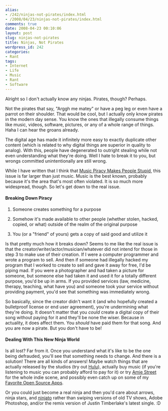 ```yaml
---
alias:
- /242/ninjas-not-pirates/index.html
- /2008/04/23/ninjas-not-pirates/index.html
comments: true
date: 2008-04-23 00:10:06
layout: post
slug: ninjas-not-pirates
title: Ninjas, Not Pirates
wordpress_id: 242
categories:
- Rant
tags:
- Internet
- Life
- Music
- Rant
- Software
---
```


Alright so I don't actually know any ninjas.  Pirates, though?  Perhaps.

Not the pirates that say, "Arggh me matey" or have a peg leg or even have a parrot on their shoulder.  That would be cool, but I actually only know pirates in the modern day sense.  You know the ones that illegally consume things like music, videos, software, pictures, or any of a whole range of things.  Haha I can hear the groans already.

The digital age has made it infinitely more easy to exactly duplicate other content (which is related to why digital things are superior in quality to analog).  With this, people have degenerated to outright stealing while not even understanding what they're doing.  Well I hate to break it to you, but wrongs committed unintentionally are still wrong.

While I have written that I think that [Music Piracy Makes People Stupid](http://www.goingthewongway.com/2007/05/14/music-piracy-makes-people-stupid/), this issue is far larger than just music.  Music is the best known, probably because it's the area that's most often violated.  It is so much more widespread, though.  So let's get down to the real issue.



#### Breaking Down Piracy

  1. Someone creates something for a purpose


  2. Somehow it's made available to other people (whether stolen, hacked, copied, or what) outside of the realm of the original purpose


  3. You (or a "friend" of yours) gets a copy of said good and utilize it


Is that pretty much how it breaks down?  Seems to me like the real issue is that the creator/writer/actor/musician/whatever did not intend for those in step 3 to make use of their creation.  If I were a computer programmer and wrote a program to sell.  And then if someone had illegally hacked my program that I worked to create to sell and gave it away for free, I'd be piping mad.  If you were a photographer and had taken a picture for someone, but someone else had taken it and used it for a totally different purpose, you'd be up in arms.  If you provided services (law, medicine, therapy, teaching, what have you) and someone took your service without providing payment, you'd see that something was immediately wrong.

So basically, since the creator didn't want it (and who hopefully created a bulletproof license or end user agreement), you're undermining what they're doing.  It doesn't matter that you _could_ create a digital copy of their song without paying for it and they'll be none the wiser.  Because in actuality, it does affect them.  You _should_ have paid them for that song.  And you are now a pirate.  But you don't have to be!



#### Dealing With This New Ninja World


Is all lost?  Far from it.  Once you understand what it's like to be the one being defrauded, you'll see that something needs to change.  And there is a solution!  There are all kinds of answers!  Maybe watch things that are actually released by the studios (try out [Hulu](http://www.hulu.com)), actually buy music (if you're listening to music you can probably afford to pay for it) or try [Amie Street](http://amiestreet.com/) for the whole indie scene, and possibly even catch up on some of my [Favorite Open Source Apps](http://www.goingthewongway.com/2007/06/13/favorite-open-source-apps/).

Or you could just become a real ninja and then you'd care about arrows, ninja stars, and [ninjato](http://en.wikipedia.org/wiki/Ninjato) rather than swiping versions of old TV shows, Adobe Photoshop, and/or the remix version of Justin Timberlake's latest single.  :D
